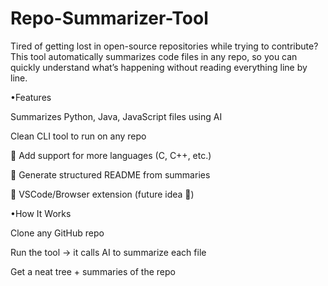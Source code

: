 # Repo-Summarizer-Tool
Tired of getting lost in open-source repositories while trying to contribute?
This tool automatically summarizes code files in any repo, so you can quickly understand what’s happening without reading everything line by line.

•Features 

Summarizes Python, Java, JavaScript files using AI

Clean CLI tool to run on any repo

🔄 Add support for more languages (C, C++, etc.)

🔄 Generate structured README from summaries

🔄 VSCode/Browser extension (future idea 🚀)

•How It Works

Clone any GitHub repo

Run the tool → it calls AI to summarize each file

Get a neat tree + summaries of the repo

